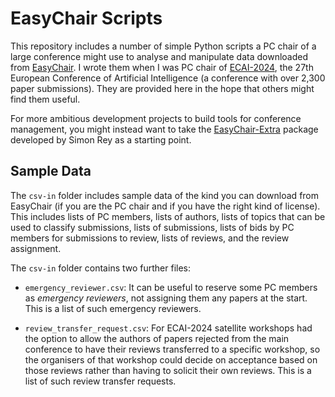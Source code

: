 # EasyChair Scripts

This repository includes a number of simple Python scripts a PC chair of a large conference might use to analyse and manipulate data downloaded from [EasyChair](https://easychair.org/). I wrote them when I was PC chair of [ECAI-2024](https://www.ecai2024.eu/), the 27th European Conference of Artificial Intelligence (a conference with over 2,300 paper submissions). They are provided here in the hope that others might find them useful.

For more ambitious development projects to build tools for conference management, you might instead want to take the [EasyChair-Extra](https://github.com/COMSOC-Community/easychair-extra) package developed by Simon Rey as a starting point.

## Sample Data

The `csv-in` folder includes sample data of the kind you can download from EasyChair (if you are the PC chair and if you have the right kind of license). This includes lists of PC members, lists of authors, lists of topics that can be used to classify submissions, lists of submissions, lists of bids by PC members for submissions to review, lists of reviews, and the review assignment.

The `csv-in` folder contains two further files:

+ `emergency_reviewer.csv`: It can be useful to reserve some PC members as _emergency reviewers_, not assigning them any papers at the start. This is a list of such emergency reviewers.

+ `review_transfer_request.csv`: For ECAI-2024 satellite workshops had the option to allow the authors of papers rejected from the main conference to have their reviews transferred to a specific workshop, so the organisers of that workshop could decide on acceptance based on those reviews rather than having to solicit their own reviews. This is a list of such review transfer requests.
